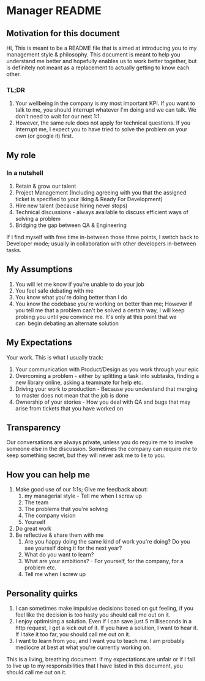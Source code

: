 # Manager README

## Motivation for this document 
Hi, This is meant to be a README file that is aimed at introducing you to my management style & philosophy. This document is meant to help you understand me better and hopefully enables us to work better together, but is definitely not meant as a replacement to actually getting to know each other.

### TL;DR
1. Your wellbeing in the company is my most important KPI. If you want to talk to me, you should interrupt whatever I'm doing and we can talk. We don't need to wait for our next 1:1. 
2. However, the same rule does not apply for technical questions. If you interrupt me, I expect you to have tried to solve the problem on your own (or google it) first.

## My role
### In a nutshell
1. Retain & grow our talent
2. Project Management (Including agreeing with you that the assigned ticket is specified to your liking & Ready For Development)
3. Hire new talent (because hiring never stops)
4. Technical discussions - always available to discuss efficient ways of solving a problem
5. Bridging the gap between QA & Engineering

If I find myself with free time in-between those three points, I switch back to Developer mode; usually in collaboration with other developers in-between tasks. 

## My Assumptions
1. You will let me know if you're unable to do your job 
2. You feel safe debating with me 
3. You know what you're doing better than I do
4. You know the codebase you're working on better than me; However if you tell me that a problem can't be solved a certain way, I will keep probing you until you convince me. It's only at this point that we can  begin debating an alternate solution

## My Expectations
Your work. This is what I usually track:
1. Your communication with Product/Design as you work through your epic
2. Overcoming a problem - either by splitting a task into subtasks, finding a new library online, asking a teammate for help etc.
3. Driving your work to production - Because you understand that merging to master does not mean that the job is done
4. Ownership of your stories - How you deal with QA and bugs that may arise from tickets that you have worked on

## Transparency
Our conversations are always private, unless you do require me to involve someone else in the discussion.
Sometimes the company can require me to keep something secret, but they will never ask me to lie to you.

## How you can help me

1. Make good use of our 1:1s; Give me feedback about:
    1. my managerial style - Tell me when I screw up
    2. The team
    3. The problems that you're solving
    4. The company vision 
    5. Yourself 
2. Do great work 
3. Be reflective & share them with me
    1. Are you happy doing the same kind of work you're doing? Do you see yourself doing it for the next year?
    2. What do you want to learn?
    3. What are your ambitions? - For yourself, for the company, for a problem etc.
    4. Tell me when I screw up 

## Personality quirks 
1. I can sometimes make impulsive decisions based on gut feeling, if you feel like the decision is too hasty you should call me out on it.
2. I enjoy optimising a solution. Even if I can save just 5 milliseconds in a http request, I get a kick out of it. If you have a solution, I want to hear it. If I take it too far, you should call me out on it.
3. I want to learn from you, and I want you to teach me. I am probably mediocre at best at what you're currently working on. 


This is a living, breathing document. If my expectations are unfair or if I fail to live up to my responsibilities that I have listed in this document, you should call me out on it.
